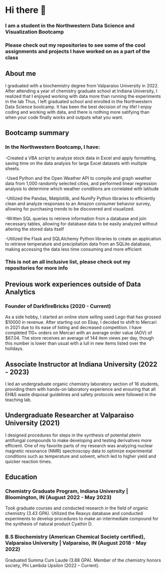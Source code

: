 # Hi there 👋
### I am a student in the Northwestern Data Science and Visualization Bootcamp
### Please check out my repositories to see some of the cool assignments and projects I have worked on as a part of the class

## About me
I graduated with a biochemistry degree from Valparaiso University in 2022. 
After attending a year of chemistry graduate school at Indiana University, I realized that I enjoyed working with data more than running the experiments in the lab
Thus, I left graduated school and enrolled in the Northwestern Data Science bootcamp. 
It has been the best decision of my life! 
I enjoy coding and working with data, and there is nothing more satifying than when your code finally works and outputs what you want.

## Bootcamp summary
### In the Northwestern Bootcamp, I have:
-Created a VBA script to analyze stock data in Excel and apply formatting, saving time on the data analysis for large Excel datasets with multiple sheets.

-Used Python and the Open Weather API to compile and graph weather data from 1,000 randomly selected cities, and performed linear regression analysis to determine which weather conditions are correlated with latitude

-Utilized the Pandas, Matplotlib, and NumPy Python libraries to efficiently clean and analyze responses to an Amazon consumer behavior survey, allowing for purchasing trends to be discovered and visualized.

-Written SQL queries to retrieve information from a database and join necessary tables, allowing for database data to be easily analyzed without altering the stored data itself

-Utilized the Flask and SQLAlchemy Python libraries to create an application to retrieve temperature and precipitation data from an SQLite database, making accessing the data less time consuming and more efficient
### This is not an all inclusive list, please check out my repositories for more info

## Previous work experiences outside of Data Analytics
### Founder of DarkfireBricks (2020 - Current)
As a side hobby, I started an online store selling used Lego that has grossed $10000 in revenue.
After starting out on Ebay, I decided to shift to Mercari in 2021 due to its ease of listing and decreased competition.
I have completed 110+ orders on Mercari with an average order value (AOV) of $67.04.
The store receives an average of 144 item views per day, though this number is lower than usual with a lull in new items listed over the holidays.

## Associate Instructor at Indiana University (2022 - 2023)
I led an undergraduate organic chemistry laboratory section of 16 students, providing them with hands-on laboratory experience and ensuring that all EH&S waste disposal guidelines and safety protocols were followed in the teaching lab.

## Undergraduate Researcher at Valparaiso University (2021)
I designed procedures for steps in the synthesis of potential pterin antifungal compounds to make developing and testing derivatives more efficient.
One of my favorite parts of my research was analyzing nuclear magnetic resonance (NMR) spectroscopy data to optimize experimental conditions such as temperature and solvent, which led to higher yield and quicker reaction times.

## Education
### Chemistry Graduate Program, Indiana University | Bloomington, IN (August 2022 - May 2023)
Took graduate courses and conducted research in the field of organic chemistry (3.43 GPA).
Utilized the Reaxys database and conducted experiments to develop procedures to make an intermediate compound for the synthesis of natural product Cyathin D.

### B.S Biochemistry (American Chemical Society certified), Valparaiso University | Valparaiso, IN (August 2018 - May 2022)
Graduated Summa Cum Laude (3.88 GPA).
Member of the chemistry honors society, Phi Lambda Upsilon (2022 – Current).




